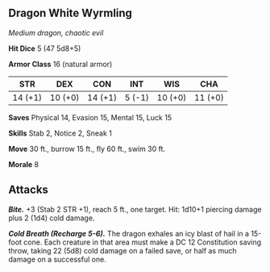 ## Dragon White Wyrmling

*Medium dragon, chaotic evil*

**Hit Dice** 5 (47 5d8+5)

**Armor Class** 16 (natural armor)

| STR     | DEX     | CON     | INT     | WIS     | CHA     |
|---------|---------|---------|---------|---------|---------|
| 14 (+1) | 10 (+0) | 14 (+1) |  5 (-1) | 10 (+0) | 11 (+0) |

**Saves** Physical 14, Evasion 15, Mental 15, Luck 15

**Skills** Stab 2, Notice 2, Sneak 1

**Move** 30 ft., burrow 15 ft., fly 60 ft., swim 30 ft.

**Morale** 8

## Attacks

***Bite.*** +3 (Stab 2 STR +1), reach 5 ft., one target. Hit: 1d10+1 piercing damage plus 2 (1d4) cold damage.

***Cold Breath (Recharge 5-6).*** The dragon exhales an icy blast of hail in a 15-foot cone. Each creature in that area must make a DC 12 Constitution saving throw, taking 22 (5d8) cold damage on a failed save, or half as much damage on a successful one.

